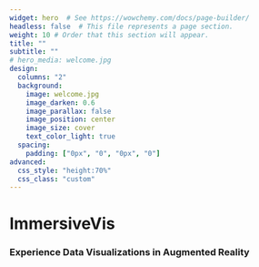 ```yaml
---
widget: hero  # See https://wowchemy.com/docs/page-builder/
headless: false  # This file represents a page section.
weight: 10 # Order that this section will appear.
title: ""
subtitle: ""
# hero_media: welcome.jpg
design:
  columns: "2"
  background:
    image: welcome.jpg
    image_darken: 0.6
    image_parallax: false
    image_position: center
    image_size: cover
    text_color_light: true
  spacing:
    padding: ["0px", "0", "0px", "0"]
advanced:
  css_style: "height:70%"
  css_class: "custom"
---
```


# ImmersiveVis
### Experience Data Visualizations in Augmented Reality